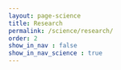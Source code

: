 ```yaml
---
layout: page-science
title: Research
permalink: /science/research/
order: 2
show_in_nav : false
show_in_nav_science : true
---
```


